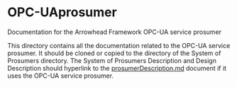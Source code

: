 OPC-UAprosumer
========

Documentation for the Arrowhead Framework OPC-UA service prosumer

This directory contains all the documentation related to the OPC-UA service prosumer.
It should be cloned or copied to the directory of the System of Prosumers directory.
The System of Prosumers Description and Design Description should hyperlink to the [prosumerDescription.md](prosumerDescription.md) document if it uses the OPC-UA service prosumer.
